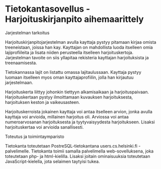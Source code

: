 Tietokantasovellus - Harjoituskirjanpito aihemaarittely
=======================================================

Jarjestelman tarkoitus

Harjoituskirjanpitojarjestelman avulla kayttaja pystyy pitamaan 
kirjaa omista treeneistaan, joissa han kay. Kayttajan 
on mahdollista luoda itselleen omia lajiprofiileita ja lisata niiden 
perusteella itselleen harjoituskertoja. Jarjestelman tavoite on siis 
yllapitaa rekisteria kayttajan harjoituksista ja treenaamisesta.

Tietokannassa lajit on listattu omassa lajitaulussaan. Kayttaja 
pystyy luomaan itselleen myos oman kayttajaprofiilin, jolla han 
kirjautuu jarjestelmaan.

Harjoituskerta liittyy johonkin tiettyyn alkamisaikaan ja 
harjoituspaivaan. Harjoituskertaan pystyy ilmoittamaan kuvauksen 
harjoituksesta, harjoituksen keston ja vaikeusasteen.

Harjoituskerroista jokainen kayttaja voi antaa itselleen arvion, jonka avulla 
kayttaja voi arvioida, millainen harjoitus oli. Arviossa voi antaa 
numeroarvosanan harjoituksesta ja tyytyvaisyydesta harjoitukseen. 
Lisaksi harjoituskertaa voi arvioida sanallisesti.



Toteutus ja toimintaymparisto

Tietokanta toteutetaan PostreSQL-tietokantana users.cs.helsinki.fi -
palvelimelle. Tietokanta toimii samalla palvelimella 
web-sovelluksena, joka toteutetaan php- ja html-kielilla. Lisaksi 
joitain ominaisuuksia toteutetaan JavaScript-kielella, jota selaimen 
taytyisi tukea.